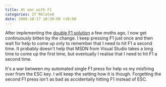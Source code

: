 ```yaml
---
title: At war with F1
categories: IT Related
date: 2008-10-17 10:30:00 +10:00
---
```


 After implementing the [double F1 solution][0] a few moths ago, I now get continuously bitten by the change. I keep pressing F1 just once and then wait for help to come up only to remember that I need to hit F1 a second time. It probably doesn't help that MSDN from Visual Studio takes a long time to come up the first time, but eventually I realise that I need to hit F1 a second time. 

 It's a war between my automated single F1 press for help vs my misfiring over from the ESC key. I will keep the setting how it is though. Forgetting the second F1 press isn't as bad as accidentally hitting F1 instead of ESC. 

[0]: /2008/08/27/visual-studio-tip-escape-without-fear/